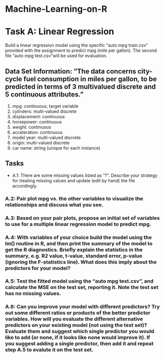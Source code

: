 # Machine-Learning-on-R

# Task A: Linear Regression
Build a linear regression model using the specific “auto mpg train.csv” provided with the assignment to predict mpg (mile per gallon). The second file “auto mpg test.csv”will be used for evaluation.

## Data Set Information: ”The data concerns city-cycle fuel consumption in miles per gallon, to be predicted in terms of 3 multivalued discrete and 5 continuous attributes.”
1. mpg: continuous, target variable 
2. cylinders: multi-valued discrete 
3. displacement: continuous 
4. horsepower: continuous 
5. weight: continuous 
6. acceleration: continuous 
7. model year: multi-valued discrete 
8. origin: multi-valued discrete 
9. car name: string (unique for each instance)

## Tasks
* A.1: There are some missing values listed as “?”. Describe your strategy for treating missing values and update (edit by hand) the file accordingly.
### A.2: Pair plot mpg vs. the other variables to visualize the relationships and discuss what you see.
### A.3: Based on your pair plots, propose an initial set of variables to use for a multiple linear regression model to predict mpg.
### A.4: With variables of your choice build the model using the lm() routine in R, and then print the summary of the model to get the R diagnostics. Briefly explain the statistics in the summary, e.g. R2 value, t-value, standard error, p-value (ignoring the F-statistics line). What does this imply about the predictors for your model?
### A.5: Test the fitted model using the “auto mpg test.csv”, and calculate the MSE on the test set, reporting it. Note the test set has no missing values.
### A.6: Can you improve your model with different predictors? Try out some different ratios or products of the better predictor variables. How will you evaluate the different alternative predictors on your existing model (not using the test set)? Evaluate them and suggest which single predictor you would like to add (or none, if it looks like none would improve it). If you suggest adding a single predictor, then add it and repeat step A.5 to evalute it on the test set.
